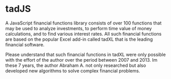 tadJS
=====

A JavaScript financial functions library consists of over 100 functions that may be used to analyze investments, to perform time value of money calculations, and to find various interest rates. All such financial functions are based on the popular Excel add-in called tadXL that is the leading financial software.

Please understand that such financial functions in tadXL were only possible with the effort of the author over the period between 2007 and 2013. Im these 7 years, the author Abraham A. not only researched but also developed new algorithms to solve complex financial problems.
